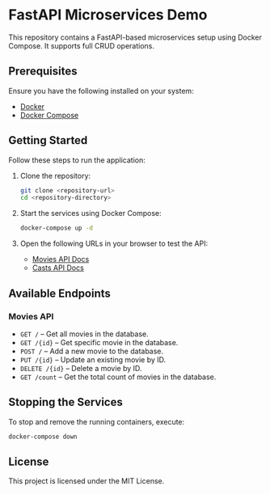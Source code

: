# FastAPI Microservices Demo

This repository contains a FastAPI-based microservices setup using Docker Compose. It supports full CRUD operations.

## Prerequisites

Ensure you have the following installed on your system:
- [Docker](https://docs.docker.com/get-docker/)
- [Docker Compose](https://docs.docker.com/compose/install/)

## Getting Started

Follow these steps to run the application:

1. Clone the repository:
   ```sh
   git clone <repository-url>
   cd <repository-directory>
   ```

2. Start the services using Docker Compose:
   ```sh
   docker-compose up -d
   ```

3. Open the following URLs in your browser to test the API:
   - [Movies API Docs](http://localhost:8080/api/v1/movies/docs#/movies)
   - [Casts API Docs](http://localhost:8080/api/v1/casts/docs#/casts)

## Available Endpoints

### Movies API
- `GET /` – Get all movies in the database.
- `GET /{id}` – Get specific movie in the database.
- `POST /` – Add a new movie to the database.
- `PUT /{id}` – Update an existing movie by ID.
- `DELETE /{id}` – Delete a movie by ID.
- `GET /count` – Get the total count of movies in the database.

## Stopping the Services

To stop and remove the running containers, execute:
```sh
docker-compose down
```

## License
This project is licensed under the MIT License.

